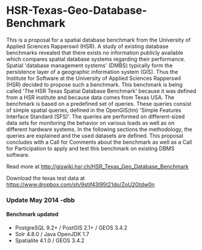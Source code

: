 HSR-Texas-Geo-Database-Benchmark
================================

This is a proposal for a spatial database benchmark from the University of Applied Sciences Rapperswil (HSR). A study of existing database benchmarks revealed that there exists no information publicly available which compares spatial database systems regarding their performance. Spatial 'database management systems' (DMBS) typically form the persistence layer of a geographic information system (GIS).
Thus the Institute for Software at the University of Applied Sciences Rapperswil (HSR) decided to propose such a benchmark. This benchmark is being called 'The HSR Texas Spatial Database Benchmark' because it was defined from a HSR institute and because data comes from Texas USA.
The benchmark is based on a predefined set of queries. These queries consist of simple spatial queries, defined in the OpenGIS(tm) 'Simple Features Interface Standard (SFS)'. The queries are performed on different-sized data sets for monitoring the behavior on various loads as well as on different hardware systems.
In the following sections the methodology, the queries are explained and the used datasets are defined. This proposal concludes with a Call for Comments about the benchmark as well as a Call for Participation to apply and test this benchmark on existing DBMS software.

Read more at http://giswiki.hsr.ch/HSR_Texas_Geo_Database_Benchmark

Download the texas test data at https://www.dropbox.com/sh/9stif43l95t21do/ZoU2Gtdw0n


### Update May 2014 -dbb

#### Benchmark updated
+ PostgreSQL 9.2+ / PostGIS 2.1+ / GEOS 3.4.2
+ Solr 4.8.0 / Java OpenJDK 1.7
+ Spatialite 4.1.0 / GEOS 3.4.2


